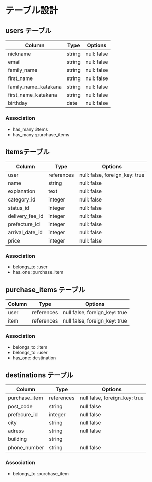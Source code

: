 # テーブル設計

## users テーブル

| Column                   | Type    | Options      |
| --------                 | ------  | ------------ |
| nickname                 | string  | null: false  | 
| email                    | string  | null: false  |
| family_name              | string  | null: false  |
| first_name               | string  | null: false  |
| family_name_katakana     | string  | null: false  |
| first_name_katakana      | string  | null: false  |
| birthday                 | date    | null: false  |

### Association

- has_many :items
- has_many :purchase_items

##  itemsテーブル

| Column           | Type        | Options                        |
| ---------------  | ----------  | -----------------------------  |
| user             | references  | null: false, foreign_key: true |
| name             | string      | null: false                    |
| explanation      | text        | null: false                    |
| category_id      | integer     | null: false                    |
| status_id        | integer     | null: false                    |
| delivery_fee_id  | integer     | null: false                    |
| prefecture_id    | integer     | null: false                    |
| arrival_date_id  | integer     | null: false                    |
| price            | integer     | null: false                    |


### Association

- belongs_to :user
- has_one :purchase_item

## purchase_items テーブル

| Column  | Type        | Options                        |
| ------  | ----------  | -----------------------------  |
| user    | references  | null false, foreign_key: true  |
| item    | references  | null false, foreign_key: true  |

### Association

- belongs_to :item
- belongs_to :user
- has_one: destination

## destinations テーブル

| Column            | Type        | Options                        |
| ----------------  | -------     | -----------------------------  |
| purchase_item     | references  | null false, foreign_key: true  |
| post_code         | string      | null false                     |
| prefecure_id      | integer     | null false                     |
| city              | string      | null false                     |
| adress            | string      | null false                     |
| building          | string      |                                |
| phone_number      | string      | null false                     |


### Association

- belongs_to :purchase_item